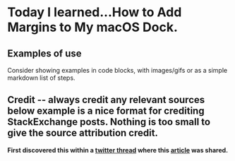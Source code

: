 # Today I learned...How to Add Margins to My macOS Dock.



## Examples of use

Consider showing examples in code blocks, with images/gifs or as a simple markdown list of steps.



## Credit -- always credit any relevant sources below example is a nice format for crediting StackExchange posts. **Nothing is too small to give the source attribution credit.**

**First discovered this within a [twitter thread](https://twitter.com/DannPetty/status/890250201629249536) where this [article](https://www.imore.com/add-space-your-mac-dock?amp) was shared.**
